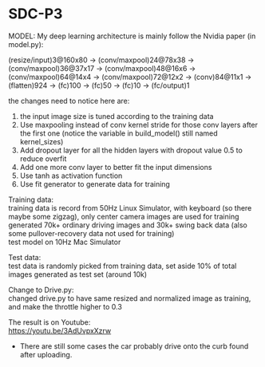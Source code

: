 # SDC-P3

MODEL:
My deep learning architecture is mainly follow the Nvidia paper (in model.py):  

(resize/input)3@160x80 -> (conv/maxpool)24@78x38 -> (conv/maxpool)36@37x17 -> (conv/maxpool)48@16x6 -> (conv/maxpool)64@14x4 -> (conv/maxpool)72@12x2 -> (conv)84@11x1 -> (flatten)924 -> (fc)100 -> (fc)50 -> (fc)10 -> (fc/output)1

the changes need to notice here are:  
1. the input image size is tuned according to the training data  
2. Use maxpooling instead of conv kernel stride for those conv layers after the first one (notice the variable in build_model() still named kernel_sizes)  
3. Add dropout layer for all the hidden layers with dropout value 0.5 to reduce overfit  
4. Add one more conv layer to better fit the input dimensions  
5. Use tanh as activation function  
6. Use fit generator to generate data for training  

Training data:  
training data is record from 50Hz Linux Simulator, with keyboard (so there maybe some zigzag), only center camera images are used for training  
generated 70k+ ordinary driving images and 30k+ swing back data (also some pullover-recovery data not used for training)    
test model on 10Hz Mac Simulator  

Test data:  
test data is randomly picked from training data, set aside 10% of total images generated as test set (around 10k)


Change to Drive.py:  
changed drive.py to have same resized and normalized image as training, and make the throttle higher to 0.3  


The result is on Youtube:  
https://youtu.be/3AdUvpxXzrw  

* There are still some cases the car probably drive onto the curb found after uploading.
